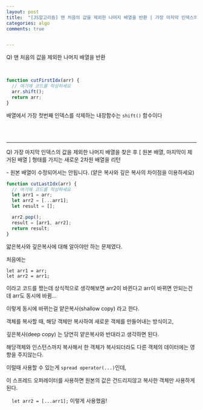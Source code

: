 ```yaml
---
layout: post
title:  "[JS알고리즘] 맨 처음의 값을 제외한 나머지 배열을 반환 | 가장 마지막 인덱스의 값을 제외한 나머지 배열"
categories: algo 
comments: true


---
```




Q) 맨 처음의 값을 제외한 나머지 배열을 반환

<br>

~~~javascript
function cutFirstIdx(arr) {
  // 여기에 코드를 작성하세요
  arr.shift();
  return arr;
}
~~~

배열에서 가장 첫번째 인덱스를 삭제하는 내장함수는 `shift()` 함수이다

<br>

<br>

---



Q) 가장 마지막 인덱스의 값을 제외한 나머지 배열을 찾은 후 [ 원본 배열, 마지막이 제거된 배열 ] 형태를 가지는 새로운 2차원 배열을 리턴

\- 원본 배열이 수정되어서는 안됩니다. (얕은 복사와 깊은 복사의 차이점을 이용하세요)

~~~javascript
function cutLastIdx(arr) {
  // 여기에 코드를 작성하세요
  let arr1 = arr;
  let arr2 = [...arr1];
  let result = [];

  arr2.pop();
  result = [arr1, arr2];
  return result;
}
~~~



얇은복사와 깊은복사에 대해 알아야만 하는 문제였다.

처음에는

~~~
let arr1 = arr;
let arr2 = arr1;
~~~

이라고 코드를 짰는데 상식적으로 생각해보면 arr2이 바뀐다고 arr이 바뀌면 안되는건데 arr도 동시에 바뀜...

이렇게 동시에 바뀌는걸 얕은복사(shallow copy) 라고 한다.

객체를 복사할 때, 해당 객체만 복사하여 새로운 객체를 만들어내는 방식이고,

깊은복사(deep copy) 는 당연히 얕은복사와 반대라고 생각하면 된다.

해당객체와 인스턴스까지 복사해서 한 객체가 복사되더라도 다른 객체의 데이터에는 영향을 주지않는다.

이럴때 사용할 수 있는게 `spread operator(...)`인데,

이 스프레드 오퍼레이터를 사용하면 원본의 값은 건드리지않고 복사한 객체만 사용하게 된다.

`  let arr2 = [...arr1];` 이렇게 사용했음!
